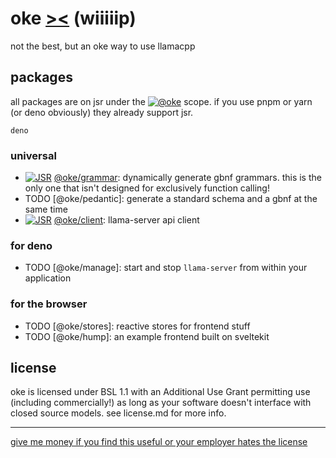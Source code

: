 # oke [><](https://www.youtube.com/watch?v=tog6_AZO4p4) (wiiiiip)

not the best, but an oke way to use llamacpp

## packages

all packages are on jsr under the
[![@oke](https://jsr.io/badges/@oke)](https://jsr.io/@oke) scope. if you use
pnpm or yarn (or deno obviously) they already support jsr.

```
deno
```

### universal

- [![JSR](https://jsr.io/badges/@oke/grammar)](https://jsr.io/@oke/grammar)
  [@oke/grammar](grammar/readme.md): dynamically generate gbnf grammars. this is
  the only one that isn't designed for exclusively function calling!
- TODO [@oke/pedantic]: generate a standard schema and a gbnf at the same time
- [![JSR](https://jsr.io/badges/@oke/client)](https://jsr.io/@oke/client)
  [@oke/client](client/readme.md): llama-server api client

### for deno

- TODO [@oke/manage]: start and stop `llama-server` from within your application

### for the browser

- TODO [@oke/stores]: reactive stores for frontend stuff
- TODO [@oke/hump]: an example frontend built on sveltekit

## license

oke is licensed under BSL 1.1 with an Additional Use Grant permitting use
(including commercially!) as long as your software doesn't interface with closed
source models. see license.md for more info.

---

[give me money if you find this useful or your employer hates the license](https://github.com/sponsors/oofdere/)
